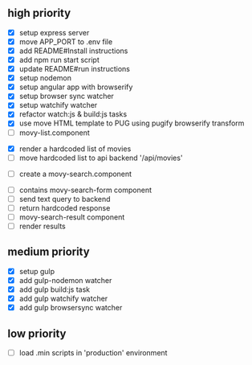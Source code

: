 ## high priority

* [x] setup express server
* [x] move APP_PORT to .env file
* [x] add README#Install instructions
* [x] add npm run start script
* [x] update README#run instructions
* [x] setup nodemon
* [x] setup angular app with browserify
* [x] setup browser sync watcher
* [x] setup watchify watcher
* [x] refactor watch:js & build:js tasks
* [x] use move HTML template to PUG using pugify browserify transform
* [ ] movy-list.component
 - [x] render a hardcoded list of movies
 - [ ] move hardcoded list to api backend '/api/movies'
* [ ] create a movy-search.component
 - [ ] contains movy-search-form component
  - [ ] send text query to backend
  - [ ] return hardcoded response
 - [ ] movy-search-result component
  - [ ] render results

## medium priority

* [x] setup gulp
* [x] add gulp-nodemon watcher
* [x] add gulp build:js task
* [x] add gulp watchify watcher
* [x] add gulp browsersync watcher

## low priority

* [ ] load .min scripts in 'production' environment
